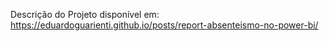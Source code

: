 Descrição do Projeto disponível em: https://eduardoguarienti.github.io/posts/report-absenteismo-no-power-bi/

